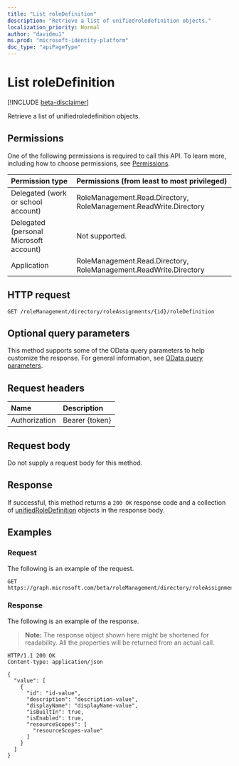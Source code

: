 ```yaml
---
title: "List roleDefinition"
description: "Retrieve a list of unifiedroledefinition objects."
localization_priority: Normal
author: "davidmu1"
ms.prod: "microsoft-identity-platform"
doc_type: "apiPageType"
---
```


# List roleDefinition

[!INCLUDE [beta-disclaimer](../../includes/beta-disclaimer.md)]

Retrieve a list of unifiedroledefinition objects.

## Permissions

One of the following permissions is required to call this API. To learn more, including how to choose permissions, see [Permissions](/graph/permissions-reference).

| Permission type                        | Permissions (from least to most privileged) |
|:---------------------------------------|:--------------------------------------------|
| Delegated (work or school account)     | RoleManagement.Read.Directory, RoleManagement.ReadWrite.Directory |
| Delegated (personal Microsoft account) | Not supported. |
| Application                            | RoleManagement.Read.Directory, RoleManagement.ReadWrite.Directory |

## HTTP request

<!-- { "blockType": "ignored" } -->

```http
GET /roleManagement/directory/roleAssignments/{id}/roleDefinition
```

## Optional query parameters

This method supports some of the OData query parameters to help customize the response. For general information, see [OData query parameters](/graph/query-parameters).

## Request headers

| Name      |Description|
|:----------|:----------|
| Authorization | Bearer {token} |

## Request body

Do not supply a request body for this method.

## Response

If successful, this method returns a `200 OK` response code and a collection of [unifiedRoleDefinition](../resources/unifiedroledefinition.md) objects in the response body.

## Examples

### Request

The following is an example of the request.
<!-- {
  "blockType": "request",
  "name": "get_roledefinition"
}-->

```http
GET https://graph.microsoft.com/beta/roleManagement/directory/roleAssignments/{id}/roleDefinition
```

### Response

The following is an example of the response.

> **Note:** The response object shown here might be shortened for readability. All the properties will be returned from an actual call.

<!-- {
  "blockType": "response",
  "truncated": true,
  "@odata.type": "microsoft.graph.unifiedRoleDefinition",
  "isCollection": true
} -->

```http
HTTP/1.1 200 OK
Content-type: application/json

{
  "value": [
    {
      "id": "id-value",
      "description": "description-value",
      "displayName": "displayName-value",
      "isBuiltIn": true,
      "isEnabled": true,
      "resourceScopes": [
        "resourceScopes-value"
      ]
    }
  ]
}
```

<!-- uuid: 16cd6b66-4b1a-43a1-adaf-3a886856ed98
2019-02-04 14:57:30 UTC -->
<!-- {
  "type": "#page.annotation",
  "description": "List roleDefinition",
  "keywords": "",
  "section": "documentation",
  "tocPath": ""
}-->